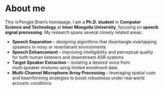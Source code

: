 
About me
======
This is Pengjie Shen’s homepage. I am a **Ph.D. student** in **Computer Science and Technology** at **Inner Mongolia University**, focusing on **speech signal processing**. My research spans several closely related areas:
- **Speech Separation** – designing algorithms that disentangle overlapping speakers in noisy or reverberant environments  
- **Speech Enhancement** – improving intelligibility and perceptual quality for both human listeners and downstream ASR systems  
- **Target Speaker Extraction** – isolating a desired voice from multi‑speaker mixtures using limited enrollment data  
- **Multi‑Channel Microphone Array Processing** – leveraging spatial cues and beamforming strategies to boost robustness under real‑world acoustic conditions



